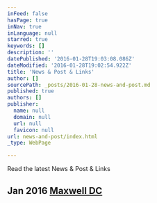 ```yaml
---
inFeed: false
hasPage: true
inNav: true
inLanguage: null
starred: true
keywords: []
description: ''
datePublished: '2016-01-28T19:03:08.086Z'
dateModified: '2016-01-28T19:02:54.922Z'
title: 'News & Post & Links'
author: []
sourcePath: _posts/2016-01-28-news-and-post.md
published: true
authors: []
publisher:
  name: null
  domain: null
  url: null
  favicon: null
url: news-and-post/index.html
_type: WebPage

---
```

Read the latest News & Post & Links

## Jan 2016 [Maxwell DC ][0]

[0]: http://www.maxwell.syr.edu/DC/DC_Profiles/Rafael_Cifuentes__16,_IR___ECON__16/